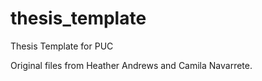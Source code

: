 # thesis_template
Thesis Template for PUC

Original files from Heather Andrews and Camila Navarrete.
